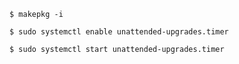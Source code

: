 `$ makepkg -i`

`$ sudo systemctl enable unattended-upgrades.timer`

`$ sudo systemctl start unattended-upgrades.timer`
